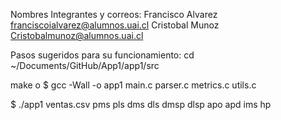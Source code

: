 Nombres Integrantes y correos:
Francisco Alvarez
franciscoialvarez@alumnos.uai.cl
Cristobal Munoz
Cristobalmunoz@alumnos.uai.cl

Pasos sugeridos para su funcionamiento:
cd ~/Documents/GitHub/App1/app1/src

make o $ gcc -Wall -o app1 main.c parser.c metrics.c utils.c

$ ./app1 ventas.csv pms pls dms dls dmsp dlsp apo apd ims hp
